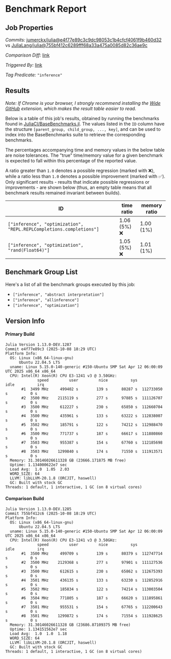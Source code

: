 # Benchmark Report

## Job Properties

*Commits:* [jumerckx/julia@e4f77e89c3c9dc98053c1b4cfcf4061f9b460d32](https://github.com/jumerckx/julia/commit/e4f77e89c3c9dc98053c1b4cfcf4061f9b460d32) vs [JuliaLang/julia@755bf412c6289fff68a33a475a0085d82c36ae9c](https://github.com/JuliaLang/julia/commit/755bf412c6289fff68a33a475a0085d82c36ae9c)

*Comparison Diff:* [link](https://github.com/JuliaLang/julia/compare/755bf412c6289fff68a33a475a0085d82c36ae9c..jumerckx/julia:e4f77e89c3c9dc98053c1b4cfcf4061f9b460d32)

*Triggered By:* [link](https://github.com/JuliaLang/julia/pull/56201#issuecomment-3382805066)

*Tag Predicate:* `"inference"`

## Results

*Note: If Chrome is your browser, I strongly recommend installing the [Wide GitHub](https://chrome.google.com/webstore/detail/wide-github/kaalofacklcidaampbokdplbklpeldpj?hl=en)
extension, which makes the result table easier to read.*

Below is a table of this job's results, obtained by running the benchmarks found in
[JuliaCI/BaseBenchmarks.jl](https://github.com/JuliaCI/BaseBenchmarks.jl). The values
listed in the `ID` column have the structure `[parent_group, child_group, ..., key]`,
and can be used to index into the BaseBenchmarks suite to retrieve the corresponding
benchmarks.

The percentages accompanying time and memory values in the below table are noise tolerances. The "true"
time/memory value for a given benchmark is expected to fall within this percentage of the reported value.

A ratio greater than `1.0` denotes a possible regression (marked with :x:), while a ratio less
than `1.0` denotes a possible improvement (marked with :white_check_mark:). Only significant results - results
that indicate possible regressions or improvements - are shown below (thus, an empty table means that all
benchmark results remained invariant between builds).

| ID | time ratio | memory ratio |
|----|------------|--------------|
| `["inference", "optimization", "REPL.REPLCompletions.completions"]` | 1.06 (5%) :x: | 1.00 (1%)  |
| `["inference", "optimization", "rand(Float64)"]` | 1.05 (5%) :x: | 1.01 (1%)  |

## Benchmark Group List

Here's a list of all the benchmark groups executed by this job:

- `["inference", "abstract interpretation"]`
- `["inference", "allinference"]`
- `["inference", "optimization"]`

## Version Info

#### Primary Build

```
Julia Version 1.13.0-DEV.1287
Commit e4f77e89c3 (2025-10-08 18:29 UTC)
Platform Info:
  OS: Linux (x86_64-linux-gnu)
      Ubuntu 22.04.5 LTS
  uname: Linux 5.15.0-140-generic #150-Ubuntu SMP Sat Apr 12 06:00:09 UTC 2025 x86_64 x86_64
  CPU: Intel(R) Xeon(R) CPU E3-1241 v3 @ 3.50GHz: 
              speed         user         nice          sys         idle          irq
       #1  3499 MHz     499402 s        139 s      80287 s  112733050 s          0 s
       #2  3500 MHz    2115119 s        277 s      97885 s  111126707 s          0 s
       #3  3500 MHz     612227 s        230 s      65850 s  112660704 s          0 s
       #4  3500 MHz     435961 s        133 s      63222 s  112838007 s          0 s
       #5  3502 MHz     185791 s        122 s      74212 s  112988470 s          0 s
       #6  3500 MHz     771737 s        187 s      66617 s  111880860 s          0 s
       #7  3503 MHz     955387 s        154 s      67760 s  112185698 s          0 s
       #8  3503 MHz    1299840 s        174 s      71550 s  111913571 s          0 s
  Memory: 31.30146026611328 GB (23666.171875 MB free)
  Uptime: 1.134000622e7 sec
  Load Avg:  1.0  1.05  2.03
  WORD_SIZE: 64
  LLVM: libLLVM-20.1.8 (ORCJIT, haswell)
  GC: Built with stock GC
Threads: 1 default, 1 interactive, 1 GC (on 8 virtual cores)

```

#### Comparison Build

```
Julia Version 1.13.0-DEV.1285
Commit 755bf412c6 (2025-10-08 18:29 UTC)
Platform Info:
  OS: Linux (x86_64-linux-gnu)
      Ubuntu 22.04.5 LTS
  uname: Linux 5.15.0-140-generic #150-Ubuntu SMP Sat Apr 12 06:00:09 UTC 2025 x86_64 x86_64
  CPU: Intel(R) Xeon(R) CPU E3-1241 v3 @ 3.50GHz: 
              speed         user         nice          sys         idle          irq
       #1  3500 MHz     499709 s        139 s      80379 s  112747714 s          0 s
       #2  3500 MHz    2129368 s        277 s      97901 s  111127536 s          0 s
       #3  3500 MHz     612615 s        230 s      65862 s  112675393 s          0 s
       #4  3501 MHz     436135 s        133 s      63230 s  112852916 s          0 s
       #5  3502 MHz     185834 s        122 s      74214 s  113003504 s          0 s
       #6  3504 MHz     771805 s        187 s      66620 s  111895861 s          0 s
       #7  3501 MHz     955531 s        154 s      67765 s  112200643 s          0 s
       #8  3501 MHz    1299872 s        174 s      71554 s  111928625 s          0 s
  Memory: 31.30146026611328 GB (23686.87109375 MB free)
  Uptime: 1.134151562e7 sec
  Load Avg:  1.0  1.0  1.18
  WORD_SIZE: 64
  LLVM: libLLVM-20.1.8 (ORCJIT, haswell)
  GC: Built with stock GC
Threads: 1 default, 1 interactive, 1 GC (on 8 virtual cores)

```
